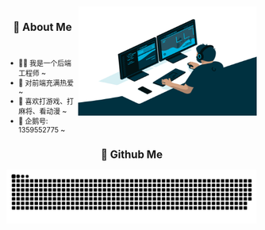 <img align="right" alt="GIF" src="./assets/code.gif" width="360" height="220" />

<h2 height="100px" align="center">🎉 About Me</h2>
<br />

- 👨‍💻 我是一个后端工程师 ~
- 🔭 对前端充满热爱 ~
- 👻 喜欢打游戏、打麻将、看动漫 ~
- 📨 企鹅号: 1359552775 ~

<h2 height="100px" align="center">🎉 Github Me</h2>

![snake](https://raw.githubusercontent.com/ironZr/ironZr/output/github-contribution-grid-snake.svg)
